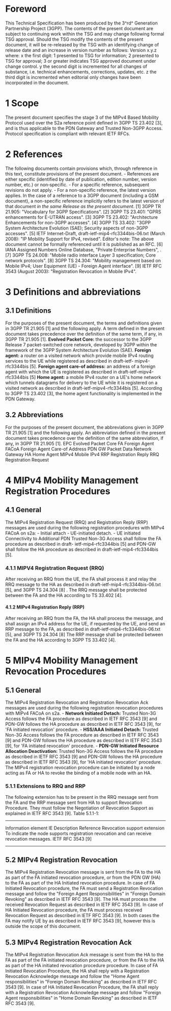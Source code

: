 # Foreword
This Technical Specification has been produced by the 3^rd^ Generation
Partnership Project (3GPP).
The contents of the present document are subject to continuing work within the
TSG and may change following formal TSG approval. Should the TSG modify the
contents of the present document, it will be re-released by the TSG with an
identifying change of release date and an increase in version number as
follows:
Version x.y.z
where:
x the first digit:
1 presented to TSG for information;
2 presented to TSG for approval;
3 or greater indicates TSG approved document under change control.
y the second digit is incremented for all changes of substance, i.e. technical
enhancements, corrections, updates, etc.
z the third digit is incremented when editorial only changes have been
incorporated in the document.
# 1 Scope
The present document specifies the stage 3 of the MIPv4 Based Mobility
Protocol used over the S2a reference point defined in 3GPP TS 23.402 [3], and
is thus applicable to the PDN Gateway and Trusted Non-3GPP Access. Protocol
specification is compliant with relevant IETF RFCs.
# 2 References
The following documents contain provisions which, through reference in this
text, constitute provisions of the present document.
\- References are either specific (identified by date of publication, edition
number, version number, etc.) or non‑specific.
\- For a specific reference, subsequent revisions do not apply.
\- For a non-specific reference, the latest version applies. In the case of a
reference to a 3GPP document (including a GSM document), a non-specific
reference implicitly refers to the latest version of that document _in the
same Release as the present document_.
[1] 3GPP TR 21.905: \"Vocabulary for 3GPP Specifications\".
[2] 3GPP TS 23.401: \"GPRS enhancements for E-UTRAN access\".
[3] 3GPP TS 23.402: \"Architecture Enhancements for non-3GPP accesses\".
[4] 3GPP TS 33.402: \"3GPP System Architecture Evolution (SAE); Security
aspects of non-3GPP accesses\".
[5] IETF Internet-Draft, draft-ietf-mip4-rfc3344bis-06.txt (March 2008): \"IP
Mobility Support for IPv4, revised\".
Editor\'s note: The above document cannot be formally referenced until it is
published as an RFC.
[6] IANA Assigned Numbers Online Database, \"Private Enterprise Numbers\",
\.
[7] 3GPP TS 24.008: \"Mobile radio interface Layer 3 specification; Core
network protocols\".
[8] 3GPP TS 24.304: \"Mobility management based on Mobile IPv4; User Equipment
(UE) - Foreign Agent interface\".
[9] IETF RFC 3543 (August 2003): \"Registration Revocation in Mobile IPv4\".
# 3 Definitions and abbreviations
## 3.1 Definitions
For the purposes of the present document, the terms and definitions given in
3GPP TR 21.905 [1] and the following apply. A term defined in the present
document takes precedence over the definition of the same term, if any, in
3GPP TR 21.905 [1].
**Evolved Packet Core:** the successor to the 3GPP Release 7 packet-switched
core network, developed by 3GPP within the framework of the 3GPP System
Architecture Evolution (SAE).
**Foreign agent:** a router on a visited network which provide mobile IPv4
routing services to the UE while registered as described in draft-ietf-
mipv4-rfc3344bis [5].
**Foreign agent care-of address:** an address of a foreign agent with which
the UE is registered as described in draft-ietf-mipv4-rfc3344bis [5]
**Home agent:** a mobile IPv4 router on a UE's home network which tunnels
datagrams for delivery to the UE while it is registered on a visited network
as described in draft-ietf-mipv4-rfc3344bis [5]. According to 3GPP TS 23.402
[3], the home agent functionality is implemented in the PDN Gateway.
## 3.2 Abbreviations
For the purposes of the present document, the abbreviations given in 3GPP TR
21.905 [1] and the following apply. An abbreviation defined in the present
document takes precedence over the definition of the same abbreviation, if
any, in 3GPP TR 21.905 [1].
EPC Evolved Packet Core
FA Foreign Agent
FACoA Foreign Agent Care-of Address
PDN GW Packet Data Network Gateway
HA Home Agent
MIPv4 Mobile IPv4
RRP Registration Reply
RRQ Registration Request
# 4 MIPv4 Mobility Management Registration Procedures
## 4.1 General
The MIPv4 Registration Request (RRQ) and Registration Reply (RRP) messages are
used during the following registration procedures with MIPv4 FACoA on s2a:
\- Initial attach
\- UE-initiated detach.
\- UE initiated Connectivity to Additional PDN
Trusted Non-3G Access shall follow the FA procedure as described in draft-
ietf-mip4-rfc3344bis [5] and PDN-GW shall follow the HA procedure as described
in draft-ietf-mip4-rfc3344bis [5].
### 4.1.1 MIPV4 Registration Request (RRQ)
After receiving an RRQ from the UE, the FA shall process it and relay the RRQ
message to the HA as described in draft-ietf-mip4-rfc3344bis-06.txt [5], and
3GPP TS 24.304 [8] .
The RRQ message shall be protected between the FA and the HA according to TS
33.402 [4].
#### 4.1.2 MIPv4 Registration Reply (RRP)
After receiving an RRQ from the FA, the HA shall process the message, and
shall assign an IPv4 address for the UE, if requested by the UE, and send an
RRP message to the FA, as described in draft-ietf-mip4-rfc3344bis-06.txt [5],
and 3GPP TS 24.304 [8]
The RRP message shall be protected between the FA and the HA according to 3GPP
TS 33.402 [4].
# 5 MIPv4 Mobility Management Revocation Procedures
## 5.1 General
The MIPv4 Registration Revocation and Registration Revocation Ack messages are
used during the following registration revocation procedures with MIPv4 FACoA
on s2a.
\- **Network Initiated Detach:** Trusted Non-3G Access follows the FA
procedure as described in IETF RFC 3543 [9] and PDN-GW follows the HA
procedure as described in IETF RFC 3543 [9], for 'FA initiated revocation'
procedure.
\- **HSS/AAA Initiated Detach:** Trusted Non-3G Access follows the FA
procedure as described in IETF RFC 3543 [9] and PDN-GW follows the HA
procedure as described in IETF RFC 3543 [9], for 'FA initiated revocation'
procedure.
\- **PDN-GW Initiated Resource Allocation Deactivation:** Trusted Non-3G
Access follows the FA procedure as described in IETF RFC 3543 [9] and PDN-GW
follows the HA procedure as described in IETF RFC 3543 [9], for 'HA initiated
revocation' procedure.
The MIPv4 registration revocation procedure can be initiated by a node acting
as FA or HA to revoke the binding of a mobile node with an HA.
### 5.1.1 Extensions to RRQ and RRP
The following extension has to be present in the RRQ message sent from the FA
and the RRP message sent from HA to support Revocation Procedure. They must
follow the Negotiation of Revocation Support as explained in IETF RFC 3543
[9].
Table 5.1.1-1:
* * *
Information element IE Description Reference Revocation support extension To
indicate the node supports registration revocation and can receive revocation
messages. IETF RFC 3543 [9]
* * *
## 5.2 MIPv4 Registration Revocation
The MIPv4 Registration Revocation message is sent from the FA to the HA as
part of the FA initiated revocation procedure, or from the PDN GW (HA) to the
FA as part of the HA Initiated revocation procedure.
In case of FA Initiated Revocation procedure, the FA must send a Registration
Revocation message and follow the \"Foreign Agent Responsibilities\" in
\"Foreign Domain Revoking\" as described in IETF RFC 3543 [9]. The HA must
process the received Revocation Request as described in IETF RFC 3543 [9].
In case of HA Initiated Revocation procedure, the FA must process received
Revocation Request as described in IETF RFC 3543 [9].
In both cases the FA may notify UE by as described in IETF RFC 3543 [9],
however this is outside the scope of this document.
## 5.3 MIPv4 Registration Revocation Ack
The MIPv4 Registration Revocation Ack message is sent from the HA to the FA as
part of the FA initiated revocation procedure, or from the FA to the HA as
part of the HA initiated revocation procedure procedure.
In case of FA Initiated Revocation Procedure, the HA shall reply with a
Registration Revocation Acknowledge message and follow the \"Home Agent
responsibilities\" in \"Foreign Domain Revoking\" as described in IETF RFC
3543 [9].
In case of HA Initiated Revocation Procedure, the FA shall reply with a
Registration Revocation Acknowledge message and follow \"Foreign Agent
responsibilities\" in \"Home Domain Revoking\" as described in IETF RFC 3543
[9].
#